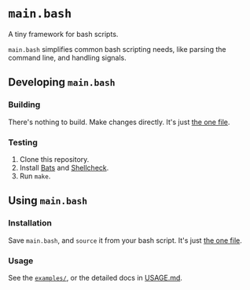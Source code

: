 # `main.bash`

A tiny framework for bash scripts.

`main.bash` simplifies common bash scripting needs, like parsing the command
line, and handling signals.

## Developing `main.bash`

### Building

There's nothing to build. Make changes directly. It's just [the one
file](main.bash).

### Testing

1. Clone this repository.
2. Install [Bats](https://github.com/bats-core/bats-core)
and [Shellcheck](https://github.com/koalaman/shellcheck).
3. Run `make`.

## Using `main.bash`

### Installation

Save `main.bash`, and `source` it from your bash script. It's just
[the one file](main.bash).

### Usage

See the [`examples/`](examples/), or the detailed docs in [USAGE.md](USAGE.md).
